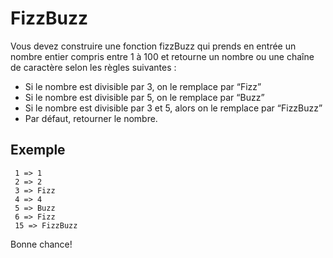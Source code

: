 # FizzBuzz

Vous devez construire une fonction fizzBuzz qui prends en entrée un nombre entier compris entre 1 à 100 et retourne un nombre ou une chaîne de caractère selon les règles suivantes :

- Si le nombre est divisible par 3, on le remplace par “Fizz”
- Si le nombre est divisible par 5, on le remplace par “Buzz”
- Si le nombre est divisible par 3 et 5, alors on le remplace par “FizzBuzz”
- Par défaut, retourner le nombre.

## Exemple

     1 => 1
     2 => 2
     3 => Fizz
     4 => 4
     5 => Buzz
     6 => Fizz
     15 => FizzBuzz

Bonne chance!
